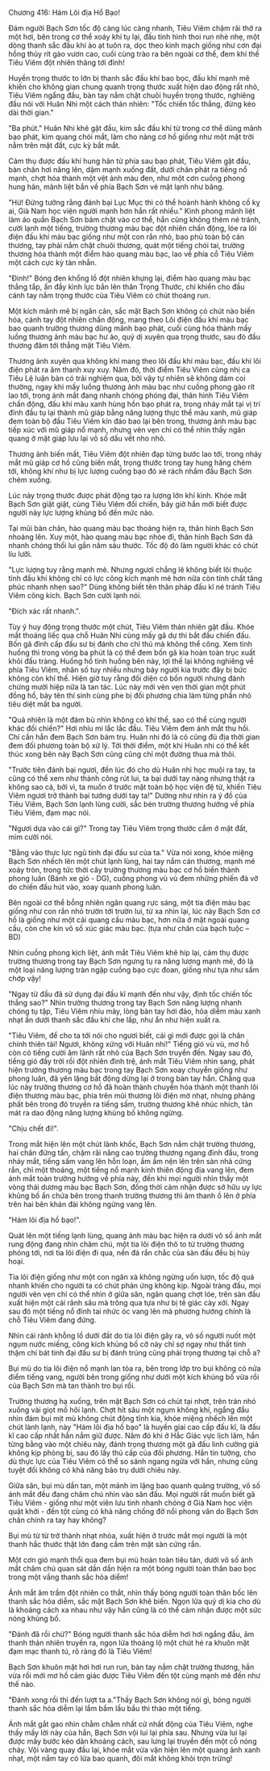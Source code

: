 




Chương 416: Hám Lôi địa Hổ Bạo!


Đám người Bạch Sơn tốc độ càng lúc càng nhanh, Tiêu Viêm chậm rãi thở ra một hơi, bên trong cơ thể xoáy khí tụ lại, đấu tinh hình thoi run nhè nhẹ, một dòng thanh sắc đấu khí ào ạt tuôn ra, dọc theo kinh mạch giống như cơn đại hồng thủy rít gào vươn cao, cuối cùng trào ra bên ngoài cơ thể, đem khí thế Tiêu Viêm đột nhiên thăng tới đỉnh!

Huyền trọng thước to lớn bị thanh sắc đấu khí bao bọc, đấu khí mạnh mẽ khiến cho không gian chung quanh trọng thước xuất hiện dao động rất nhỏ, Tiêu Viêm ngẩng đầu, bàn tay nắm chặt chuôi huyền trọng thước, nghiêng đầu nói với Huân Nhi một cách thản nhiên: "Tốc chiến tốc thắng, đừng kéo dài thời gian."

"Ba phút." Huân Nhi khẽ gật đầu, kim sắc đấu khí từ trong cơ thể dũng mãnh bạo phát, kim quang chói mắt, làm cho nàng cơ hồ giống như một mặt trời nằm trên mặt đất, cực kỳ bắt mắt.

Cảm thụ được đấu khí hung hãn từ phía sau bạo phát, Tiêu Viêm gật đầu, bàn chân hơi nâng lên, dậm mạnh xuống đất, dưới chân phát ra tiếng nổ mạnh, chợt hóa thành một vệt ảnh màu đen, như một cơn cuồng phong hung hãn, mãnh liệt bắn về phía Bạch Sơn vẻ mặt lạnh như băng.

"Hừ! Đừng tưởng rằng đánh bại Lục Mục thì có thể hoành hành không cố kỵ ai, Già Nam học viện người mạnh hơn hắn rất nhiều." Kình phong mãnh liệt làm áo quần Bạch Sơn bám chặt vào cơ thể, hắn cũng không thèm né tránh, cười lạnh một tiếng, trường thương màu bạc đột nhiên chấn động, lóe ra lôi điện đấu khí màu bạc giống như một con rắn nhỏ, bao phủ toàn bộ cán thương, tay phải nắm chặt chuôi thương, quát một tiếng chói tai, trường thương hóa thành một điểm hào quang màu bạc, lao về phía cổ Tiêu Viêm một cách cực kỳ tàn nhẫn.

"Đinh!" Bóng đen khổng lồ đột nhiên khựng lại, điểm hào quang màu bạc thẳng tắp, ẩn đầy kình lực bắn lên thân Trọng Thước, chỉ khiến cho đầu cánh tay nắm trọng thước của Tiêu Viêm có chút thoáng run.

Một kích mãnh mẽ bị ngăn cản, sắc mặt Bạch Sơn không có chút nào biến hóa, cánh tay đột nhiên chấn động, mang theo Lôi điện đấu khí màu bạc bao quanh trường thương dũng mãnh bạo phát, cuối cùng hóa thành mấy luồng thương ảnh màu bạc hư ảo, quỷ dị xuyên qua trọng thước, sau đó đầu thương đâm tới thẳng mặt Tiêu Viêm.

Thương ảnh xuyên qua không khí mang theo lôi đấu khí màu bạc, đấu khí lôi điện phát ra âm thanh xuy xuy. Năm đó, thời điểm Tiêu Viêm cùng nhị ca Tiêu Lệ luận bàn có trải nghiệm qua, bởi vậy tự nhiên sẽ không dám coi thường, ngay khi mấy luồng thương ảnh màu bạc như cuồng phong gào rít lao tới, trong ánh mắt đang nhanh chóng phóng đại, thân hình Tiêu Viêm chấn động, đấu khí màu xanh hùng hồn bạo phát ra, trong nháy mắt tại vị trí đỉnh đầu tụ lại thành mũ giáp bằng năng lượng thực thể màu xanh, mũ giáp đem toàn bộ đầu Tiêu Viêm kín đáo bao lại bên trong, thương ảnh màu bạc tiếp xúc với mũ giáp nổ mạnh, nhưng vẻn vẹn chỉ có thể nhìn thấy ngân quang ở mặt giáp lưu lại vô số dấu vết nho nhỏ.

Thương ảnh biến mất, Tiêu Viêm đột nhiên đạp từng bước lao tới, trong nháy mắt mũ giáp cơ hồ cũng biến mất, trọng thước trong tay hung hăng chém tới, không khí như bị lực lượng cuồng bạo đó xé rách nhắm đầu Bạch Sơn chém xuống.

Lúc này trọng thước được phát động tạo ra lượng lớn khí kình. Khóe mắt Bạch Sơn giật giật, cùng Tiêu Viêm đối chiến, bây giờ hắn mới biết được người này lực lượng khủng bố đến mức nào.

Tại mũi bàn chân, hào quang màu bạc thoáng hiện ra, thân hình Bạch Sơn nhoáng lên. Xuy một, hào quang màu bạc nhòe đi, thân hình Bạch Sơn đã nhanh chóng thối lui gần năm sáu thước. Tốc độ đó làm người khác có chút líu lưỡi.

"Lực lượng tuy rằng mạnh mẻ. Nhưng ngươi chẳng lẽ không biết lôi thuộc tính đấu khí không chỉ có lực công kích mạnh mẻ hơn nữa còn tính chất tăng phúc nhanh nhẹn sao?" Dùng không biết tên thân pháp đấu kĩ né tránh Tiêu Viêm công kích. Bạch Sơn cười lạnh nói.

"Đích xác rất nhanh.".

Tùy ý huy động trọng thước một chút, Tiêu Viêm thản nhiên gật đầu. Khóe mắt thoáng liếc qua chỗ Huân Nhi cùng mấy gã dự thi bắt đầu chiến đấu. Bốn gã đỉnh cấp đấu sư bị đánh cho chỉ thủ mà không thể công. Xem tình huống thì trong vòng ba phút là có thể đem bốn gã kia hoàn toàn trục xuất khỏi đấu tràng. Huống hồ tình huống bên này, lợi thế lại không nghiêng về phía Tiêu Viêm, nhân số tuy nhiều nhưng bảy người kia trước đây bị bức không còn khí thế. Hiện giờ tuy rằng đối diện có bốn người nhưng đánh chừng mười hiệp nữa là tan tác. Lúc này mới vẻn vẹn thời gian một phút đồng hồ, bảy tên thí sinh cùng phe bị đối phương chia làm từng phần nhỏ tiêu diệt mất ba người.

"Quả nhiên là một đám bù nhìn không có khí thế, sao có thể cùng người khác đối chiến?" Hơi nhíu mi lắc lắc đầu. Tiêu Viêm đem ánh mắt thu hồi. Chỉ cần hắn đem Bạch Sơn bám trụ. Huân nhi đó là có cũng đủ địa thời gian đem đối phương toàn bộ xử lý. Tới thời điểm, một khi Huân nhi có thể kết thúc xong bên này Bạch Sơn cũng cũng chỉ một đường thua mà thôi.

"Trước tiên đánh bại ngươi, đến lúc đó cho dù Huân nhi học muội ra tay, ta cũng có thể xem như thành công rút lui, ta bại dưới tay nàng nhưng thật ra không sao cả, bởi vì, ta muốn ở trước mặt toàn bộ học viện đệ tử, khiến Tiêu Viêm ngươi trở thành bại tướng dưới tay ta!" Dường như nhìn ra ý đồ của Tiêu Viêm, Bạch Sơn lạnh lùng cười, sắc bén trường thương hướng về phía Tiêu Viêm, đạm mạc nói.

"Ngươi dựa vào cái gì?" Trong tay Tiêu Viêm trọng thước cắm ở mặt đất, mỉm cười nói.

"Bằng vào thực lực ngũ tinh đại đấu sư của ta." Vừa nói xong, khóe miệng Bạch Sơn nhếch lên một chút lạnh lùng, hai tay nắm cán thương, mạnh mé xoáy tròn, trong tức thời cây trường thương màu bạc cơ hồ biến thành phong luân (Bánh xe gió - DG), cuồng phong vù vù đem những phiến đá vỡ do chiến đấu hút vào, xoay quanh phong luân.

Bên ngoài cơ thể bỗng nhiên ngân quang rực sáng, một tia điện màu bạc giống như con rắn nhỏ trườn tới trườn lui, từ xa nhìn lại, lúc này Bạch Sơn cơ hồ là giống như một cái quang cầu màu bạc, hơn nữa ở mặt ngoài quang cầu, còn che kín vô số xúc giác màu bạc. (tựa như chân của bạch tuộc – BD)

Nhìn cuồng phong kịch liệt, ánh mắt Tiêu Viêm khẽ híp lại, cảm thụ được trường thương trong tay Bạch Sơn ngưng tụ ra năng lượng mạnh mẽ, đó là một loại năng lượng tràn ngập cuồng bạo cực đoan, giống như tựa như sấm chớp vậy!

"Ngay từ đầu đã sử dụng đại đấu kĩ mạnh đến như vậy, định tốc chiến tốc thắng sao?" Nhìn trường thương trong tay Bạch Sơn năng lượng nhanh chóng tụ tập, Tiêu Viêm nhíu mày, lòng bàn tay hơi đảo, hỏa diễm màu xanh nhạt ẩn dưới thanh sắc đấu khí che lấp, như ẩn như hiện xuất ra.

"Tiêu Viêm, để cho ta tới nói cho ngươi biết, cái gì mới được gọi là chân chính thiên tài! Ngươi, không xứng với Huân nhi!" Tiếng gió vù vù, mơ hồ còn có tiếng cười âm lãnh rất nhỏ của Bạch Sơn truyền đến. Ngay sau đó, tiếng gió đầy trời rồi đột nhiên đình trệ, ánh mắt Tiêu Viêm nhìn sang, phát hiện trường thương màu bạc trong tay Bạch Sơn xoay chuyển giống như phong luân, đã yên lặng bất động dừng lại ở trong bàn tay hắn. Chẳng qua lúc này trường thương cơ hồ đã hoàn thành chuyển hóa thành một thanh lôi điện thương màu bạc, phía trên mũi thương lôi điện mờ nhạt, nhưng phảng phất bên trong đó truyền ra tiếng sấm, trường thương khẽ nhúc nhích, tản mát ra dao động năng lượng khủng bố không ngừng.

"Chịu chết đi!".

Trong mắt hiện lên một chút lãnh khốc, Bạch Sơn nắm chặt trường thương, hai chân đứng tấn, chậm rãi nâng cao trường thương ngang đỉnh đầu, trong nháy mắt, tiếng sấm vang lên hỗn loạn, ầm ầm nện lên trên sàn nhà cứng rắn, chỉ một thoáng, một tiếng nổ mạnh kinh thiên động địa vang lên, đem ánh mắt toàn trường hướng về phía này, đến khi mọi người nhìn thấy một vòng thái dương màu bạc Bạch Sơn, đồng thời cảm nhận được sở hữu uy lực khủng bố ẩn chứa bên trong thanh trường thương thì âm thanh ồ lên ở phía trên hai bên khán đài không ngừng vang lên.

"Hám lôi địa hồ bạo!".

Quát lên một tiếng lạnh lùng, quang ảnh màu bạc hiện ra dưới vô số ánh mắt rung động đang nhìn chăm chú, một tia lôi điện thô to từ trường thương phóng tới, nơi tia lôi điện đi qua, nền đá rắn chắc của sàn đấu đều bị hủy hoại.

Tia lôi điện giống như một con ngân xà không ngừng uốn lượn, tốc độ quá nhanh khiến cho người ta có chút phản ứng không kịp. Ngoài tràng đấu, mọi người vẻn vẹn chỉ có thể nhìn ở giữa sân, ngân quang chợt lóe, trên sàn đấu xuất hiện một cái rãnh sâu mà trông qua tựa như bị tê giác cày xới. Ngay sau đó một tiếng nổ đinh tai nhức óc vang lên mà phương hướng chính là chỗ Tiêu Viêm đang đứng.

Nhìn cái rãnh khỗng lồ dưới đất do tia lôi điện gây ra, vô số người nuốt một ngụm nước miếng, công kích khủng bố cỡ này chỉ sợ ngay như thất tinh thậm chí bát tinh đại đấu sư bị đánh trúng cũng phải trọng thương tại chỗ a?

Bụi mù do tia lôi điện nổ mạnh lan tỏa ra, bên trong lớp tro bụi không có nửa điểm tiếng vang, người bên trong giống như dưới một kích khủng bố vừa rồi của Bạch Sơn mà tan thành tro bụi rồi.

Trường thương hạ xuống, trên mặt Bạch Sơn có chút tại nhợt, trên trán nhỏ xuống vài giọt mồ hôi lạnh. Chợt hít sâu một ngụm không khí, ngẩng đầu nhìn đám bụi mịt mù không chút động tĩnh kia, khóe miệng nhếch lên một chút lành lạnh, này "Hám lôi địa hồ bạo" là huyền giai cao cấp đấu kĩ, là đấu kĩ cao cấp nhất hắn nắm giữ được. Năm đó khi ở Hắc Giác vực lịch lãm, hắn từng bằng vào một chiêu này, đánh trọng thương một gã đấu linh cường giả không kịp phòng bị, sau đó lấy thủ cấp của đối phương. Hắn tin tưởng, cho dù thực lực của Tiêu Viêm có thể so sánh ngang ngửa với hắn, nhưng cũng tuyệt đối không có khả năng bảo trụ dưới chiêu này.

Giữa sân, bụi mù dần tan, một mảnh im lặng bao quanh quảng trường, vô số ánh mắt đều đang chăm chú nhìn vào sân đấu. Mọi người rất muốn biết gã Tiêu Viêm - giống như một viên lưu tinh nhanh chóng ở Già Nam học viện quật khởi - đến tột cùng có khả năng chống đỡ nổi phong vân do Bạch Sơn chân chính ra tay hay không?

Bụi mù từ từ trở thành nhạt nhòa, xuất hiện ở trước mắt mọi người là một thanh hắc thước thật lớn đang cắm trên mặt sàn cứng rắn.

Một cơn gió mạnh thổi qua đem bụi mù hoàn toàn tiêu tán, dưới vô số ánh mắt chăm chú quan sát dần dần hiện ra một bóng người toàn thân bao bọc trong một vầng thanh sắc hỏa diểm!

Ánh mắt âm trầm đột nhiên co thắt, nhìn thấy bóng người toàn thân bốc lên thanh sắc hỏa diễm, sắc mặt Bạch Sơn khẽ biến. Ngọn lửa quỷ dị kia cho dù là khoảng cách xa nhau như vậy hắn cũng là có thể cảm nhận được một sức nóng khủng bố.

"Đánh đã rồi chứ?" Bóng người thanh sắc hỏa diễm hơi hơi ngẩng đầu, âm thanh thản nhiên truyền ra, ngọn lửa thoáng lộ một chút hé ra khuôn mặt đạm mạc thanh tú, rõ ràng đó là Tiêu Viêm!

Bạch Sơn khuôn mặt hơi hơi run run, bàn tay nắm chặt trường thương, hắn vừa rồi mới mơ hồ cảm giác được Tiêu Viêm đến tột cùng mạnh mẽ đến như thế nào.

"Đánh xong rồi thì đến lượt ta a."Thấy Bạch Sơn không nói gì, bóng người thanh sắc hỏa diễm lại lầm bầm lầu bầu thì thào một tiếng.

Ánh mắt gắt gao nhìn chằm chằm nhất cử nhất động của Tiêu Viêm, nghe thấy mấy lời này của hắn, Bạch Sơn vội lui lại phía sau. Nhưng vừa lui lại được mấy bước kéo dãn khoảng cách, sau lưng lại truyền đến một cỗ nóng cháy. Vội vàng quay đầu lại, khóe mắt vừa vặn hiện lên một quang ảnh xanh nhạt, một nắm tay có lửa bao quanh, đôi mắt không khỏi trợn trừng!




